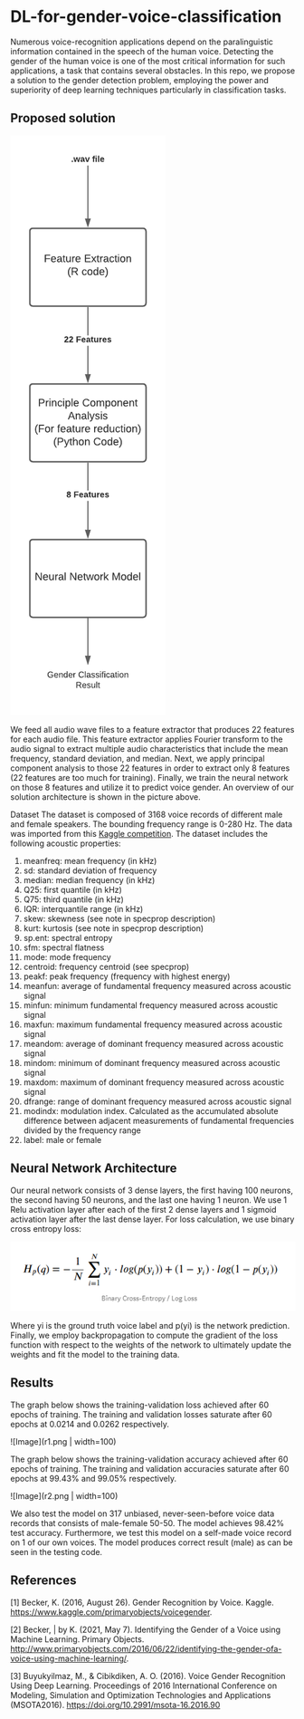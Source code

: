 # DL-for-gender-voice-classification
Numerous voice-recognition applications depend on the paralinguistic information contained in the speech of the human voice. Detecting the gender of the human voice is one of the most critical information for such applications, a task that contains several obstacles. In this repo, we propose a solution to the gender detection problem, employing the power and superiority of deep learning techniques particularly in classification tasks.


## Proposed solution

![Image](solution.png)

We feed all audio wave files to a feature extractor that produces 22 features for each audio file. This feature extractor applies Fourier transform to the audio signal to extract multiple audio characteristics that include the mean frequency, standard deviation, and median. Next, we apply principal component analysis to those 22 features in order to extract only 8 features (22 features are too much for training). Finally, we train the neural network on those 8 features and utilize it to predict voice gender. An overview of our solution architecture is shown in the picture above.

Dataset
The dataset is composed of 3168 voice records of different male and female speakers. The bounding frequency range is 0-280 Hz. The data was imported from this [Kaggle competition](https://www.kaggle.com/primaryobjects/voicegender). The dataset includes the following acoustic properties:

1. meanfreq: mean frequency (in kHz)
2. sd: standard deviation of frequency
3. median: median frequency (in kHz)
4. Q25: first quantile (in kHz)
5. Q75: third quantile (in kHz)
6. IQR: interquantile range (in kHz)
7. skew: skewness (see note in specprop description)
8. kurt: kurtosis (see note in specprop description)
9. sp.ent: spectral entropy
10. sfm: spectral flatness
11. mode: mode frequency
12. centroid: frequency centroid (see specprop)
13. peakf: peak frequency (frequency with highest energy)
14. meanfun: average of fundamental frequency measured across acoustic signal
15. minfun: minimum fundamental frequency measured across acoustic signal
16. maxfun: maximum fundamental frequency measured across acoustic signal
17. meandom: average of dominant frequency measured across acoustic signal
18. mindom: minimum of dominant frequency measured across acoustic signal
19. maxdom: maximum of dominant frequency measured across acoustic signal
20. dfrange: range of dominant frequency measured across acoustic signal
21. modindx: modulation index. Calculated as the accumulated absolute difference between adjacent measurements of fundamental frequencies divided by the frequency range
22. label: male or female


## Neural Network Architecture
Our neural network consists of 3 dense layers, the first having 100 neurons, the second having 50 neurons, and the last one having 1 neuron. We use 1 Relu activation layer after each of the first 2 dense layers and 1 sigmoid activation layer after the last dense layer. For loss calculation, we use binary cross entropy loss:

![Image](bce.png)

Where yi is the ground truth voice label and p(yi) is the network prediction. Finally, we employ backpropagation to compute the gradient of the loss function with respect to the weights of the network to ultimately update the weights and fit the model to the training data.

## Results

The graph below shows the training-validation loss achieved after 60 epochs of training. The training and validation losses saturate after 60 epochs at 0.0214 and 0.0262 respectively.

![Image](r1.png | width=100)

The graph below shows the training-validation accuracy achieved after 60 epochs of training. The training and validation accuracies saturate after 60 epochs at 99.43% and 99.05% respectively.

![Image](r2.png | width=100)

We also test the model on 317 unbiased, never-seen-before voice data records that consists of male-female 50-50. The model achieves 98.42% test accuracy. Furthermore, we test this model on a self-made voice record on 1 of our own voices. The model produces correct result (male) as can be seen in the testing code.

## References
[1] Becker, K. (2016, August 26). Gender Recognition by Voice. Kaggle. https://www.kaggle.com/primaryobjects/voicegender.

[2] Becker, | by K. (2021, May 7). Identifying the Gender of a Voice using Machine Learning. Primary Objects. http://www.primaryobjects.com/2016/06/22/identifying-the-gender-ofa-voice-using-machine-learning/.

[3] Buyukyilmaz, M., & Cibikdiken, A. O. (2016). Voice Gender Recognition Using Deep Learning. Proceedings of 2016 International Conference on Modeling, Simulation and Optimization Technologies and Applications (MSOTA2016). https://doi.org/10.2991/msota-16.2016.90

